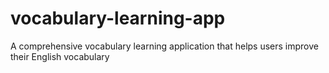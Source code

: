 # vocabulary-learning-app
A comprehensive vocabulary learning application that helps users improve their English vocabulary
